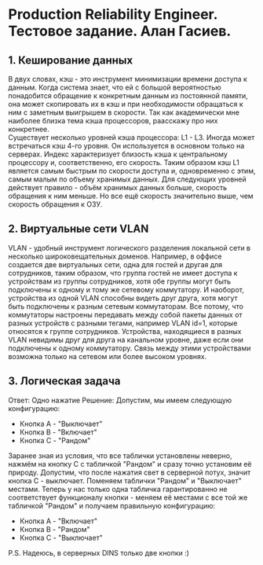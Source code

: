 # Production Reliability Engineer. Тестовое задание. Алан Гасиев.

## 1. Кеширование данных
В двух словах, кэш - это инструмент минимизации времени доступа к данным. Когда система знает, что ей с большой вероятностью понадобится обращение к конкретным данным из постоянной памяти, она может скопировать их в кэш и при необходимости обращаться к ним с заметным выигрышем в скорости. Так как академически мне наиболее близка тема кэша процессоров, раасскажу про них конкретнее.  
Существует несколько уровней кэша процессора: L1 - L3. Иногда может встречаться кэш 4-го уровня. Он используется в основном только на серверах.
Индекс характеризует близость кэша к центральному процессору и, соответственно, его скорость. Таким образом кэш L1 является самым быстрым по скорости доступа и, одновременно с этим, самым малым по объему хранимых данных. Для следующих уровней действует правило - объём хранимых данных больше, скорость обращения к ним меньше. Но все ещё скорость значительно выше, чем скорость обращения к ОЗУ. 

## 2. Виртуальные сети VLAN
VLAN - удобный инструмент логического разделения локальной сети в несколько широковещательных доменов. 
Например, в оффисе создается две виртуальных сети, одна для гостей и другая для сотрудников, таким образом, что группа гостей не имеет доступа к устройствам из группы сотрудников, хотя обе группы могут быть подключены к одному и тому же сетевому коммутатору. И наоборот, устройства из одной VLAN способны видеть друг друга, хотя могут быть подключены к разным сетевым коммутаторам. Все потому, что коммутаторы настроены передавать между собой пакеты данных от разных устройств с разными тегами, например VLAN id=1, которые относятся к группе сотрудников. Устройства, находящиеся в разных VLAN невидимы друг для друга на канальном уровне, даже если они подключены к одному коммутатору. Связь между этими устройствами возможна только на сетевом или более высоком уровнях.
## 3. Логическая задача
Ответ: Одно нажатие
Решение: Допустим, мы имеем следующую конфигурацию:
- Кнопка A - "Выключает"
- Кнопка B - "Включает"
- Кнопка С - "Рандом"

Заранее зная из условия, что все таблички установлены неверно, нажмём на кнопку С с табличкой "Рандом" и сразу точно установим её природу. Допустим, что после нажатия свет в серверной потух, значит кнопка С - выключает. Поменяем таблички "Рандом" и "Выключает" местами. Теперь у нас только одна табличка гарантированно не соответствует функционалу кнопки - меняем её местами с все той же табличкой "Рандом" и получаем правильную конфигурацию:
- Кнопка А - "Включает"
- Кнопка В - "Рандом"
- Кнопка С - "Выключает"

P.S. Надеюсь, в серверных DINS только две кнопки :)
